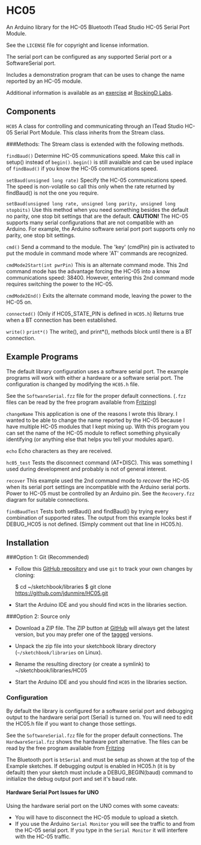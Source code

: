HC05
====
An Arduino library for the HC-05 Bluetooth ITead Studio HC-05 Serial
Port Module.

See the `LICENSE` file for copyright and license information.

The serial port can be configured as any supported Serial port or
a SoftwareSerial port.

Includes a demonstration program that can be uses to change the name
reported by an HC-05 module.

Additional information is available as an
[exercise](http://rockingdlabs.dunmire.org/exercises-experiments/hc05-bluetooth)
at [RockingD Labs](http://rockingdlabs.dunmire.org).


Components
----------
`HC05`
    A class for controlling and communicating through an ITead Studio
    HC-05 Serial Port Module. This class inherits from the Stream class.


###Methods:
The Stream class is extended with the following methods.

`findBaud()`
    Determine HC-05 communications speed. Make this call in setup()
    instead of `begin()`. `begin()` is still avaialble and can be used
    inplace of `findBaud()` if you know the HC-05 communications speed.

`setBaud(unsigned long rate)`
    Specify the HC-05 communications speed. The speed is non-volatile so
    call this only when the rate returned by findBaud() is not the one
    you require.

`setBaud(unsigned long rate, unsigned long parity, unsigned long stopbits)`
    Use this method when you need something besides the default no
    parity, one stop bit settings that are the default.
    __CAUTION!__ The HC-05 supports many serial configurations that are not
    compatible with an Arduino. For example, the Arduino software serial
    port port supports only no parity, one stop bit settings.

`cmd()`
    Send a command to the module. The 'key' (cmdPin) pin is activated to
    put the module in command mode where 'AT' commands are recognized.

`cmdMode2Start(int pwrPin)`
   This is an alternate command mode. This 2nd command mode has the
   advantage forcing the HC-05 into a know communications speed: 38400.
   However, entering this 2nd command mode requires switching the power
   to the HC-05.

`cmdMode2End()`
   Exits the alternate command mode, leaving the power to the HC-05 on.

`connected()` (Only if HC05_STATE_PIN is defined in `HC05.h`)
    Returns true when a BT connection has been established.

`write()`
`print*()`
    The write(), and print*(), methods block until there is a BT
    connection.

Example Programs
----------------
The default library configuration uses a software serial port. The
example programs will work with either a hardware or a software serial
port. The configuration is changed by modifying the `HC05.h` file.

See the `SoftwareSerial.fzz` file for the proper default connections.
(`.fzz` files can be read by the free program available from
[Fritzing](http://fritzing.org/home/))

`changeName`
    This application is one of the reasons I wrote this library. I
    wanted to be able to change the name reported by the HC-05 because I
    have multiple HC-05 modules that I kept mixing up. With this program
    you can set the name of the HC-05 module to reflect something
    physically identifying (or anything else that helps you tell your
    modules apart).

`echo`
    Echo characters as they are received.

`hc05_test`
    Tests the disconnect command (AT+DISC). This was something I used
    during development and probably is not of general interest.

`recover`
    This example used the 2nd command mode to _recover_ the HC-05 when
    its serial port settings are incompatible with the Arduino serial
    ports. Power to HC-05 must be controlled by an Arduino pin.
    See the `Recovery.fzz` diagram for suitable connections.

`findBaudTest`
    Tests both setBaud() and findBaud() by trying every combination of
    supported rates. The output from this example looks best if
    DEBUG_HC05 is not defined. (Simply comment out that line in HC05.h).


Installation
------------
###Option 1: Git (Recommended)
* Follow this [GitHub repository](https://github.com/jdunmire/HC05)
  and use `git` to track your own changes by cloning:

    $ cd ~/sketchbook/libraries
    $ git clone https://github.com/jdunmire/HC05.git

* Start the Arduino IDE and you should find `HC05` in the
  libraries section.

###Option 2: Source only
* Download a ZIP file. The ZIP button at
  [GitHub](https://github.com/jdunmire/HC05) will always get the
  latest version, but you may prefer one of the
  [tagged](https://github.com/jdunmire/HC05/tags) versions.

* Unpack the zip file into your sketchbook library directory
  (`~/sketchbook/libraries` on Linux).

* Rename the resulting directory (or create a symlink) to
  ~/sketchbook/libraries/HC05

* Start the Arduino IDE and you should find `HC05` in the libraries
  section.

### Configuration
By default the library is configured for a software serial port and
debugging output to the hardware serial port (Serial) is turned on. You
will need to edit the HC05.h file if you want to change those settings.

See the `SoftwareSerial.fzz` file for the proper default connections.
The `HardwareSerial.fzz` shows the hardware port alternative. The files
can be read by the free program available from
[Fritzing](http://fritzing.org/home/)

The Bluetooth port is `btSerial` and must be setup as shown at the top
of the Example sketches. If debugging output is enabled in HC05.h (it is
by default) then your sketch must include a DEBUG_BEGIN(baud) command to
initialize the debug output port and set it's baud rate.

#### Hardware Serial Port Issues for UNO
Using the hardware serial port on the UNO comes with some caveats:

  * You will have to disconnect the HC-05 module to upload a sketch.
  * If you use the Arduino `Serial Monitor` you will see the traffic to
    and from the HC-05 serial port. If you type in the `Serial Monitor`
    it will interfere with the HC-05 traffic.

